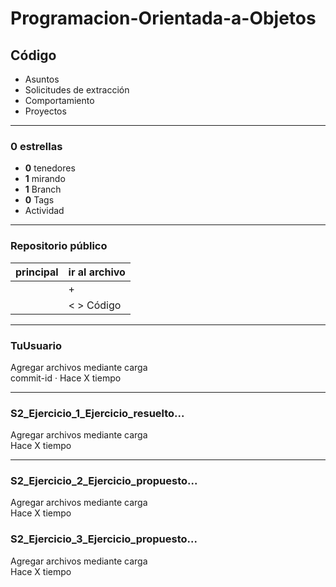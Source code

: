 # Programacion-Orientada-a-Objetos
## Código
- Asuntos
- Solicitudes de extracción
- Comportamiento
- Proyectos

---

### 0 estrellas
- **0** tenedores
- **1** mirando
- **1** Branch
- **0** Tags
- Actividad

---

### Repositorio público

| principal | ir al archivo |
|---|---|
|    | +    |
|    | < > Código |

---

### TuUsuario
Agregar archivos mediante carga  
commit-id · Hace X tiempo  

---

### S2_Ejercicio_1_Ejercicio_resuelto...
Agregar archivos mediante carga  
Hace X tiempo  

--- 

### S2_Ejercicio_2_Ejercicio_propuesto...
Agregar archivos mediante carga  
Hace X tiempo  

### S2_Ejercicio_3_Ejercicio_propuesto...
Agregar archivos mediante carga  
Hace X tiempo
